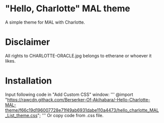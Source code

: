 # "Hello, Charlotte" MAL theme
A simple theme for MAL with Charlotte.
# Disclaimer
All rights to CHARLOTTE-ORACLE.jpg belongs to etherane or whoever it likes.
# Installation
Input following code in "Add Custom CSS" window:
'''
@import "https://rawcdn.githack.com/Berserker-Of-Akihabara/-Hello-Charlotte-MAL-theme/f66c19d196007728e71f49ab6931dabe110a4473/hello_charlotte_MAL_List_theme.css";
'''
Or copy code from .css file.
